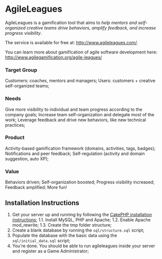 # AgileLeagues

AgileLeagues is a gamification tool that aims to *help mentors and self-organized creative teams drive behaviors, amplify feedback, and increase progress visibility*.

The service is available for free at: http://www.agileleagues.com/.

You can learn more about gamification of agile software development here: http://www.agilegamification.org/agile-leagues/

### Target Group
Customers: coaches, mentors and managers;
Users: customers + creative self-organized teams;

### Needs
Give more visibility to individual and team progress according to the company goals;
Increase team self-organization and delegate most of the work;
Leverage feedback and drive new behaviors, like new technical practices;

### Product
Activity-based gamification framework (domains, activities, tags, badges);
Notifications and peer feedback;
Self-regulation (activity and domain suggestion, auto XP);

### Value
Behaviors driven;
Self-organization boosted;
Progress visibility increased;
Feedback amplified;
More fun!

## Installation Instructions

1. Get your server up and running by following the [CakePHP installation instructions](http://book.cakephp.org/2.0/en/installation.html);
1.1. Install MySQL, PHP and Apache;
1.2. Enable Apache mod_rewrite;
1.3. Create the tmp folder structure;
2. Create a blank database by running the `sql/structure.sql` script;
3. Populate the database with the basic data using the `sql/initial_data.sql` script;
4. You're done. You should be able to run agileleagues inside your server and register as a Game Administrator;
